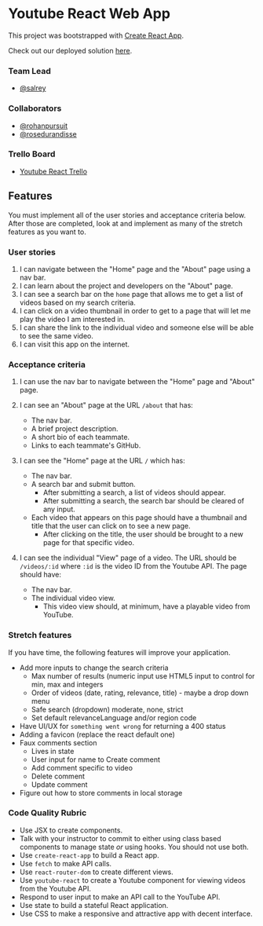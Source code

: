 # Youtube React Web App

This project was bootstrapped with [Create React App](https://github.com/facebook/create-react-app).

Check out our deployed solution [here](https://youtube-react-web-app.netlify.app/).

### Team Lead
- [@salrey](https://github.com/salrey)

### Collaborators
- [@rohanpursuit](https://github.com/RohanPursuit)
- [@rosedurandisse](https://github.com/rosedurandisse)

### Trello Board

- [Youtube React Trello](https://trello.com/b/opt8OdWb/youtube-react-progress)

## Features

You must implement all of the user stories and acceptance criteria below. After those are completed, look at and implement as many of the stretch features as you want to.

### User stories

1. I can navigate between the "Home" page and the "About" page using a nav bar.
1. I can learn about the project and developers on the "About" page.
1. I can see a search bar on the `home` page that allows me to get a list of videos based on my search criteria.
1. I can click on a video thumbnail in order to get to a page that will let me play the video I am interested in.
1. I can share the link to the individual video and someone else will be able to see the same video.
1. I can visit this app on the internet.

### Acceptance criteria

1. I can use the nav bar to navigate between the "Home" page and "About" page.
1. I can see an "About" page at the URL `/about` that has:

   - The nav bar.
   - A brief project description.
   - A short bio of each teammate.
   - Links to each teammate's GitHub.

1. I can see the "Home" page at the URL `/` which has:

   - The nav bar.
   - A search bar and submit button.
     - After submitting a search, a list of videos should appear.
     - After submitting a search, the search bar should be cleared of any input.
   - Each video that appears on this page should have a thumbnail and title that the user can click on to see a new page.
     - After clicking on the title, the user should be brought to a new page for that specific video.

1. I can see the individual "View" page of a video. The URL should be `/videos/:id` where `:id` is the video ID from the Youtube API. The page should have:
   - The nav bar.
   - The individual video view.
     - This video view should, at minimum, have a playable video from YouTube.

### Stretch features

If you have time, the following features will improve your application.

- Add more inputs to change the search criteria
  - Max number of results (numeric input use HTML5 input to control for min, max and integers
  - Order of videos (date, rating, relevance, title) - maybe a drop down menu
  - Safe search (dropdown) moderate, none, strict
  - Set default relevanceLanguage and/or region code
- Have UI/UX for `something went wrong` for returning a 400 status
- Adding a favicon (replace the react default one)
- Faux comments section
  - Lives in state
  - User input for name to Create comment
  - Add comment specific to video
  - Delete comment
  - Update comment
- Figure out how to store comments in local storage

### Code Quality Rubric

- Use JSX to create components.
- Talk with your instructor to commit to either using class based components to manage state _or_ using hooks. You should not use both.
- Use `create-react-app` to build a React app.
- Use `fetch` to make API calls.
- Use `react-router-dom` to create different views.
- Use `youtube-react` to create a Youtube component for viewing videos from the Youtube API.
- Respond to user input to make an API call to the YouTube API.
- Use state to build a stateful React application.
- Use CSS to make a responsive and attractive app with decent interface.




